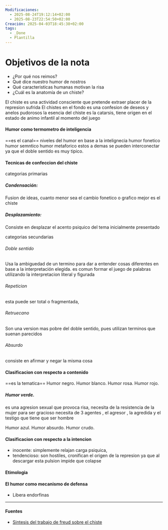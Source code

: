 ```yaml
---
Modificaciones:
  - 2025-08-24T19:12:14+02:00
  - 2025-08-23T22:54:50+02:00
Creación: 2025-04-03T18:45:38+02:00
tags:
  - _Done
  - Plantilla
---
```

 # Objetivos de la nota
 - ¿Por qué nos reimos?
 - Qué dice nuestro humor de nostros
 - Qué caracteristicas humanas motivan la risa
- ¿Cuál es la anatomía de un chiste?

El chiste es una actividad consciente que pretende extraer placer de la represion sufrida
El chistes en el fondo es una confesion de deseos y anelos pudorosos
la esencia del chiste es la catarsis, tiene origen en el estado de animo infantil al momento del juego
 
#### Humor como termometro de inteligencia
==es el canal==
niveles del humor en base a la intelignecia
humor fonetico
humor semntico
humor metaforico
estos a demas se pueden interconectar ya que el doble sentido es muy tipico.

#### Tecnicas de confeccion del chiste
categorias primarias
##### Condensación:
Fusion de ideas, cuanto menor sea el cambio fonetico o grafico mejor es el chiste
##### Desplazamiento:
Consiste en desplazar el acento psiquico del tema inicialmente presentado

categorias secundarias
###### Doble sentido
Usa la ambiguedad de un termino para dar a entender cosas diferentes en base a la  interpretación elegida.
es comun formar el juego de palabras utilizando  la interpretacion literal y figurada 
###### Repeticion
esta puede ser total o fragmentada, 
###### Retruecano
Son una version mas pobre del doble sentido, pues utilizan terminos que suenan parecidos
###### Absurdo
consiste en afirmar y negar la misma cosa
#### Clasificacion con respecto a contenido
==es la tematica==
Humor negro.
Humor blanco.
Humor rosa.
Humor rojo.
##### Humor verde.
es una agresion sexual que provoca risa, necesita de la resistencia de la mujer para ser gracioso
necesita de 3 agentes , el agresor , la agredida y el testigo que tiene que ser hombre

Humor azul.
Humor absurdo.
Humor crudo.

#### Clasificacion con respecto a la intencion
- inocente: simplemente relajan carga psiquica, 
- tendencioso: son hostiles, cronifican el origen de la represion  ya que al descargar esta pulsion impide que colapse
#### Etimologia
#### El humor como mecanismo de defensa
- Libera endorfinas
---
#### Fuentes
- [Sintesis del trabajo de freud sobre el chiste](https://studylib.es/doc/24648/el-chiste-y-su-relaci%C3%B3n-con-el-inconsciente;-sigmund-freud?p=2)